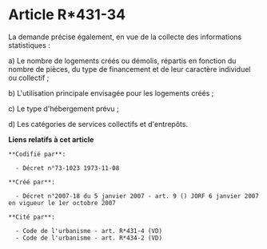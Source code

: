# Article R*431-34

La demande précise également, en vue de la collecte des informations statistiques :

a) Le nombre de logements créés ou démolis, répartis en fonction du nombre de pièces, du type de financement et de leur
caractère individuel ou collectif ;

b) L'utilisation principale envisagée pour les logements créés ;

c) Le type d'hébergement prévu ;

d) Les catégories de services collectifs et d'entrepôts.

**Liens relatifs à cet article**

	**Codifié par**:

	  - Décret n°73-1023 1973-11-08

	**Créé par**:

	  - Décret n°2007-18 du 5 janvier 2007 - art. 9 () JORF 6 janvier 2007 en vigueur le 1er octobre 2007

	**Cité par**:

	  - Code de l'urbanisme - art. R*431-4 (VD)
	  - Code de l'urbanisme - art. R*434-2 (VD)
